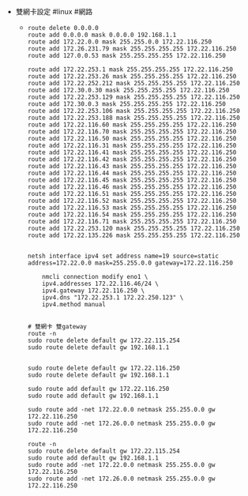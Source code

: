 - 雙網卡設定 #linux #網路
	- ```shell
	  route delete 0.0.0.0 
	  route add 0.0.0.0 mask 0.0.0.0 192.168.1.1
	  route add 172.22.0.0 mask 255.255.0.0 172.22.116.250
	  route add 172.26.231.79 mask 255.255.255.255 172.22.116.250
	  route add 127.0.0.53 mask 255.255.255.255 172.22.116.250
	  
	  route add 172.22.253.1 mask 255.255.255.255 172.22.116.250
	  route add 172.22.253.26 mask 255.255.255.255 172.22.116.250
	  route add 172.22.252.212 mask 255.255.255.255 172.22.116.250
	  route add 172.30.0.30 mask 255.255.255.255 172.22.116.250
	  route add 172.22.253.129 mask 255.255.255.255 172.22.116.250
	  route add 172.30.0.3 mask 255.255.255.255 172.22.116.250
	  route add 172.22.253.106 mask 255.255.255.255 172.22.116.250
	  route add 172.22.253.188 mask 255.255.255.255 172.22.116.250
	  route add 172.22.116.60 mask 255.255.255.255 172.22.116.250
	  route add 172.22.116.70 mask 255.255.255.255 172.22.116.250
	  route add 172.22.116.50 mask 255.255.255.255 172.22.116.250
	  route add 172.22.116.31 mask 255.255.255.255 172.22.116.250
	  route add 172.22.116.41 mask 255.255.255.255 172.22.116.250
	  route add 172.22.116.42 mask 255.255.255.255 172.22.116.250
	  route add 172.22.116.43 mask 255.255.255.255 172.22.116.250
	  route add 172.22.116.44 mask 255.255.255.255 172.22.116.250
	  route add 172.22.116.45 mask 255.255.255.255 172.22.116.250
	  route add 172.22.116.46 mask 255.255.255.255 172.22.116.250
	  route add 172.22.116.51 mask 255.255.255.255 172.22.116.250
	  route add 172.22.116.52 mask 255.255.255.255 172.22.116.250
	  route add 172.22.116.53 mask 255.255.255.255 172.22.116.250
	  route add 172.22.116.54 mask 255.255.255.255 172.22.116.250
	  route add 172.22.116.71 mask 255.255.255.255 172.22.116.250
	  route add 172.22.253.120 mask 255.255.255.255 172.22.116.250
	  route add 172.22.135.226 mask 255.255.255.255 172.22.116.250
	  
	  
	  netsh interface ipv4 set address name=19 source=static address=172.22.0.0 mask=255.255.0.0 gateway=172.22.116.250
	  
	      nmcli connection modify eno1 \
	      ipv4.addresses 172.22.116.46/24 \
	      ipv4.gateway 172.22.116.250 \
	      ipv4.dns "172.22.253.1 172.22.250.123" \
	      ipv4.method manual
	  
	  
	  # 雙網卡 雙gateway
	  route -n
	  sudo route delete default gw 172.22.115.254
	  sudo route delete default gw 192.168.1.1
	  
	  
	  sudo route delete default gw 172.22.116.250
	  sudo route delete default gw 192.168.1.1
	  
	  sudo route add default gw 172.22.116.250
	  sudo route add default gw 192.168.1.1
	  
	  sudo route add -net 172.22.0.0 netmask 255.255.0.0 gw 172.22.116.250
	  sudo route add -net 172.26.0.0 netmask 255.255.0.0 gw 172.22.116.250
	  
	  route -n
	  sudo route delete default gw 172.22.115.254
	  sudo route add default gw 192.168.1.1
	  sudo route add -net 172.22.0.0 netmask 255.255.0.0 gw 172.22.116.250
	  sudo route add -net 172.26.0.0 netmask 255.255.0.0 gw 172.22.116.250
	  ```